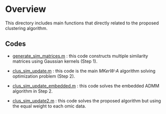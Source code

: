 # Overview

This directory includes main functions that directly related to the proposed clustering algorithm.

## Codes

- [generate_sim_matrices.m](https://github.com/ishspsy/MKerW-A/blob/master/Main_functions/generate_sim_matrices.m)
: this code constructs multiple similarity matrices using Gaussian kernels (Step 1).

- [clus_sim_update.m](https://github.com/ishspsy/MKerW-A/blob/master/Main_functions/clus_sim_update.m)
: this code is the main *MKerW-A* algorithm solving optimization problem (Step 2).

- [clus_sim_update_embedded.m](https://github.com/ishspsy/MKerW-A/blob/master/Main_functions/clus_sim_update_embedded.m)
: this code solves the embedded ADMM algorithm in Step 2.

- [clus_sim_update2.m](https://github.com/ishspsy/MKerW-A/blob/master/Main_functions/clus_sim_update2.m)
: this code solves the proposed algorithm but using the equal weight to each omic data. 






	


